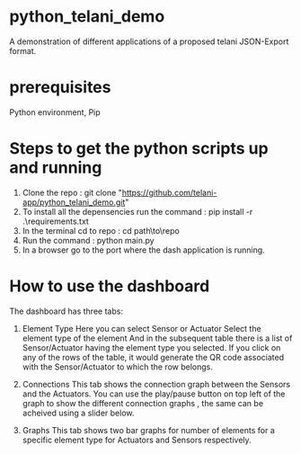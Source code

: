 # python_telani_demo
A demonstration of different applications of a proposed telani JSON-Export format.

# prerequisites
Python environment, 
Pip

# Steps to get the python scripts up and running
1) Clone the repo :  git clone "https://github.com/telani-app/python_telani_demo.git"
2) To install all the depensencies run the command : pip install -r .\requirements.txt
3) In the terminal cd to repo : cd path\to\repo
4) Run the command : python main.py
5) In a browser go to the port where the dash application is running.

# How to use the dashboard
The dashboard has three tabs:
  1) Element Type
      Here you can select Sensor or Actuator
      Select the element type of the element
      And in the subsequent table there is a list of Sensor/Actuator having the element type you selected.
      If you click on any of the rows of the table, it would generate the QR code associated with the Sensor/Actuator to which the row belongs.
   
   2) Connections
      This tab shows the connection graph between the Sensors and the Actuators.
      You can use the play/pause button on top left of the graph to show the different connection graphs , the same can be acheived using a slider below.
   
   3) Graphs
      This tab shows two bar graphs for number of elements for a specific element type for Actuators and Sensors respectively.

